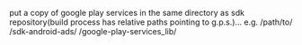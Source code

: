 put a copy of google play services in the same directory as sdk repository(build process has relative paths pointing to g.p.s.)... e.g.
/path/to/
  /sdk-android-ads/
  /google-play-services_lib/